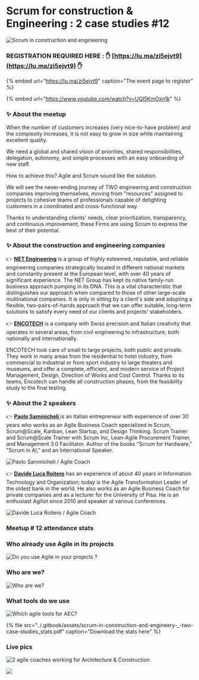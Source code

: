 # Scrum for construction & Engineering : 2 case studies  \#12

![Scrum in construction and engineering](../.gitbook/assets/scrum-construction-luma.png)

### REGISTRATION REQUIRED HERE : ✋ [https://lu.ma/zi5ejvt9](https://lu.ma/zi5ejvt9) ✋

{% embed url="https://lu.ma/zi5ejvt9" caption="The event page to register" %}

{% embed url="https://www.youtube.com/watch?v=UQl5KmOxn1k" %}

### ✨ About the meetup 

When the number of customers increases \(very nice-to-have problem\) and the complexity increases, it is not easy to grow in size while maintaining excellent quality.

We need a global and shared vision of priorities, shared responsibilities, delegation, autonomy, and simple processes with an easy onboarding of new staff.

How to achieve this? Agile and Scrum sound like the solution.

We will see the never-ending journey of TWO engineering and construction companies improving themselves, moving from "resources" assigned to projects to cohesive teams of professionals capable of delighting customers in a coordinated and cross-functional way.

Thanks to understanding clients' needs, clear prioritization, transparency, and continuous improvement, these Firms are using Scrum to express the best of their potential.  


### ✨ About the construction and engineering companies 

👉 [**NET Engineering**](https://www.net-italia.com/en/the-international-group/) is a group of highly esteemed, reputable, and reliable engineering companies strategically located in different national markets and constantly present at the European level, with over 40 years of significant experience. The NET Group has kept its native family-run business approach pumping in its DNA. This is a vital characteristic that distinguishes our approach when compared to those of other large-scale multinational companies. It is only in sitting by a client's side and adopting a flexible, two-pairs-of-hands approach that we can offer suitable, long-term solutions to satisfy every need of our clients and projects' stakeholders.

👉 [**ENCOTECH**](https://www.encotech.ch/en) is a company with Swiss precision and Italian creativity that operates in several areas, from civil engineering to infrastructure, both nationally and internationally.

ENCOTECH took care of small to large projects, both public and private. They work in many areas from the residential to hotel industry, from commercial to industrial or from sport industry to large theaters and museums, and offer a complete, efficient, and modern service of Project Management, Design, Direction of Works and Cost Control. Thanks to its teams, Encotech can handle all construction phases, from the feasibility study to the final testing. 

### ✨ About the 2 speakers

  
👉 [**Paolo Sammicheli** ](https://www.linkedin.com/in/paolosammicheli/)is an Italian entrepreneur with experience of over 30 years who works as an Agile Business Coach specialized in Scrum, Scrum@Scale, Kanban, Lean Startup, and Design Thinking. Scrum Trainer and Scrum@Scale Trainer with Scrum Inc, Lean-Agile Procurement Trainer, and Management 3.0 Facilitator. Author of the books "Scrum for Hardware," "Scrum in AI," and an International Speaker.

![Paolo Sammicheli / Agile Coach](../.gitbook/assets/paolo_sammicheli.jpeg)

👉 [**Davide Luca Roitero**](https://www.linkedin.com/in/davide-luca-roitero-8a3703125/) has an experience of about 40 years in Information Technology and Organization; today is the Agile Transformation Leader of the oldest bank in the world. He also works as an Agile Business Coach for private companies and as a lecturer for the University of Pisa. He is an enthusiast Agilist since 2010 and speaker at various conferences.

![Davide Luca Roitero / Agile Coach](../.gitbook/assets/davide_luca_roteiro.jpeg)

### Meetup \# 12 attendance stats 

### Who already use Agile in its projects

![Do you use Agile in your projects ? ](../.gitbook/assets/meetup-agile-do-use-agile.png)

### Who are we?

![Who are we?](../.gitbook/assets/agile-bim-meetup-who-are-we.png)

### What tools do we use

![Which agile tools for AEC?](../.gitbook/assets/agile-bim-tools.png)

{% file src="../.gitbook/assets/scrum-in-construction-and-engineery-\_-two-case-studies\_stats.pdf" caption="Download the stats here" %}

### Live pics 

![2 agile coaches working for Architecture &amp; Construction](../.gitbook/assets/scrum-construction-agile-coach-aec.png)

![](../.gitbook/assets/scrum-construction-remote-sprint-reviews.png)



